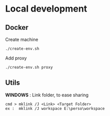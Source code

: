 # Local development

## Docker

Create machine

    ./create-env.sh

Add proxy

    ./create-env.sh proxy


## Utils

__WINDOWS__ : Link folder, to ease sharing

    cmd > mklink /J <Link> <Target Folder>
    ex :  mklink /J workspace E:\perso\workspace